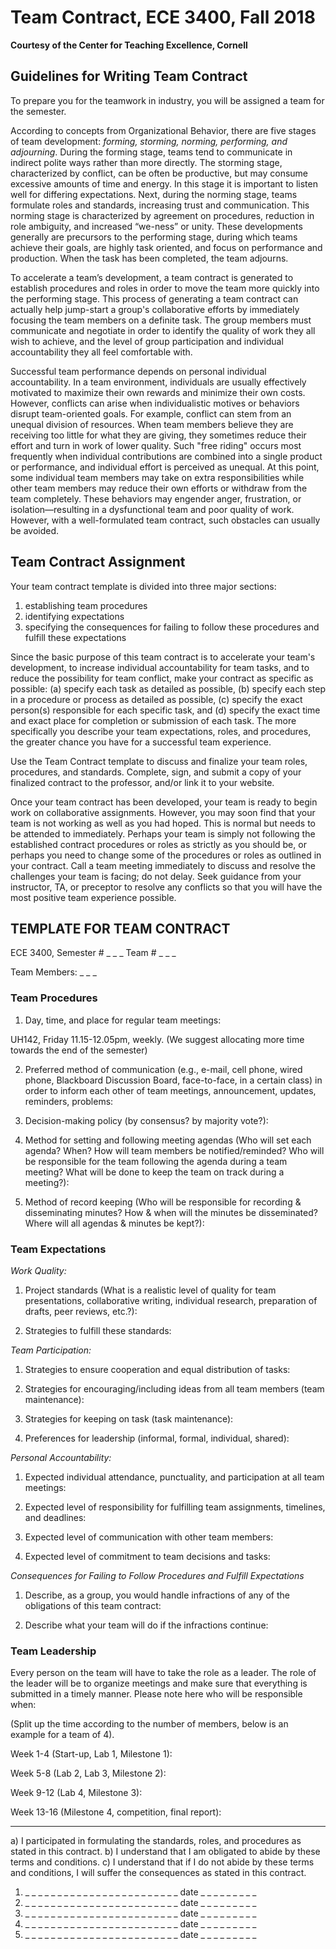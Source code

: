 
# Team Contract, ECE 3400, Fall 2018
**Courtesy of the Center for Teaching Excellence, Cornell**

## Guidelines for Writing Team Contract

To prepare you for the teamwork in industry, you will be assigned a team for the semester.

According to concepts from Organizational Behavior, there are five stages of team development: _forming, storming, norming, performing, and adjourning_. During the forming stage, teams tend to communicate in indirect polite ways rather than more directly. The storming stage, characterized by conflict, can be often be productive, but may consume excessive amounts of time and energy. In this stage it is important to listen well for differing expectations. Next, during the norming stage, teams formulate roles and standards, increasing trust and communication. This norming stage is characterized by agreement on procedures, reduction in role ambiguity, and increased “we-ness” or unity.  These developments generally are precursors to the performing stage, during which teams achieve their goals, are highly task oriented, and focus on performance and production. When the task has been completed, the team adjourns.

To accelerate a team’s development, a team contract is generated to establish procedures and roles in order to move the team more quickly into the performing stage.  This process of generating a team contract can actually help jump-start a group's collaborative efforts by immediately focusing the team members on a definite task.  The group members must communicate and negotiate in order to identify the quality of work they all wish to achieve, and the level of group participation and individual accountability they all feel comfortable with.

Successful team performance depends on personal individual accountability.  In a team environment, individuals are usually effectively motivated to maximize their own rewards and minimize their own costs.  However, conflicts can arise when individualistic motives or behaviors disrupt team-oriented goals.  For example, conflict can stem from an unequal division of resources.  When team members believe they are receiving too little for what they are giving, they sometimes reduce their effort and turn in work of lower quality.  Such "free riding" occurs most frequently when individual contributions are combined into a single product or performance, and individual effort is perceived as unequal.  At this point, some individual team members may take on extra responsibilities while other team members may reduce their own efforts or withdraw from the team completely.  These behaviors may engender anger, frustration, or isolation—resulting in a dysfunctional team and poor quality of work.  However, with a well-formulated team contract, such obstacles can usually be avoided.

## Team Contract Assignment

Your team contract template is divided into three major sections:

1.	establishing team procedures
2.	identifying expectations
3.	specifying the consequences for failing to follow these procedures and fulfill these expectations

Since the basic purpose of this team contract is to accelerate your team's development, to increase individual accountability for team tasks, and to reduce the possibility for team conflict, make your contract as specific as possible:  (a) specify each task as detailed as possible, (b) specify each step in a procedure or process as detailed as possible, (c) specify the exact person(s) responsible for each specific task, and (d) specify the exact time and exact place for completion or submission of each task.  The more specifically you describe your team expectations, roles, and procedures, the greater chance you have for a successful team experience.

Use the Team Contract template to discuss and finalize your team roles, procedures, and standards.  Complete, sign, and submit a copy of your finalized contract to the professor, and/or link it to your website.

Once your team contract has been developed, your team is ready to begin work on collaborative assignments.  However, you may soon find that your team is not working as well as you had hoped.  This is normal but needs to be attended to immediately.  Perhaps your team is simply not following the established contract procedures or roles as strictly as you should be, or perhaps you need to change some of the procedures or roles as outlined in your contract.  Call a team meeting immediately to discuss and resolve the challenges your team is facing; do not delay.  Seek guidance from your instructor, TA, or preceptor to resolve any conflicts so that you will have the most positive team experience possible.

## TEMPLATE FOR TEAM CONTRACT

ECE 3400, Semester # _ _ _ Team # _ _ _

Team Members: _ _ _

### Team Procedures

1.	Day, time, and place for regular team meetings:

UH142, Friday 11.15-12.05pm, weekly. 
(We suggest allocating more time towards the end of the semester)

2.	Preferred method of communication (e.g., e-mail, cell phone, wired phone, Blackboard Discussion Board, face-to-face, in a certain class) in order to inform each other of team meetings, announcement, updates, reminders, problems:

3.	Decision-making policy (by consensus? by majority vote?):

4.	Method for setting and following meeting agendas (Who will set each agenda? When? How will team members be notified/reminded? Who will be responsible for the team following the agenda during a team meeting?  What will be done to keep the team on track during a meeting?):

5.	Method of record keeping (Who will be responsible for recording & disseminating minutes?  How & when will the minutes be disseminated?  Where will all agendas & minutes be kept?):

### Team Expectations

_Work Quality:_

1.	Project standards (What is a realistic level of quality for team presentations, collaborative writing, individual research, preparation of drafts, peer reviews, etc.?):

2.	Strategies to fulfill these standards:

_Team Participation:_

1.	Strategies to ensure cooperation and equal distribution of tasks:

2.	Strategies for encouraging/including ideas from all team members (team maintenance):

3.	Strategies for keeping on task (task maintenance):

4.	Preferences for leadership (informal, formal, individual, shared):

_Personal Accountability:_

1.	Expected individual attendance, punctuality, and participation at all team meetings:

2.	Expected level of responsibility for fulfilling team assignments, timelines, and deadlines:

3.	Expected level of communication with other team members:

4.	Expected level of commitment to team decisions and tasks:

_Consequences for Failing to Follow Procedures and Fulfill Expectations_

1.	Describe, as a group, you would handle infractions of any of the obligations of this team contract:

2.	Describe what your team will do if the infractions continue:

### Team Leadership ###

Every person on the team will have to take the role as a leader. The role of the leader will be to organize meetings and make sure that everything is submitted in a timely manner. Please note here who will be responsible when:

(Split up the time according to the number of members, below is an example for a team of 4).

Week 1-4 (Start-up, Lab 1, Milestone 1): 

Week 5-8 (Lab 2, Lab 3, Milestone 2): 

Week 9-12 (Lab 4, Milestone 3):

Week 13-16 (Milestone 4, competition, final report):


------

a)	I participated in formulating the standards, roles, and procedures as stated in this contract.
b)	I understand that I am obligated to abide by these terms and conditions.
c)	I understand that if I do not abide by these terms and conditions, I will suffer the consequences as stated in this contract.

1) _ _ _ _ _ _ _ _ _ _ _ _ _ _ _ _ _ _ _ _ _ _ _ _  date  _ _ _ _ _ _ _ _ _
2) _ _ _ _ _ _ _ _ _ _ _ _ _ _ _ _ _ _ _ _ _ _ _ _  date  _ _ _ _ _ _ _ _ _
3) _ _ _ _ _ _ _ _ _ _ _ _ _ _ _ _ _ _ _ _ _ _ _ _  date  _ _ _ _ _ _ _ _ _
4) _ _ _ _ _ _ _ _ _ _ _ _ _ _ _ _ _ _ _ _ _ _ _ _  date  _ _ _ _ _ _ _ _ _
5) _ _ _ _ _ _ _ _ _ _ _ _ _ _ _ _ _ _ _ _ _ _ _ _  date  _ _ _ _ _ _ _ _ _

